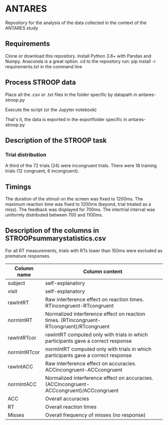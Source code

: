 # ANTARES

Repository for the analysis of the data collected in the context of the ANTARES study

## Requirements
Clone or download this repository.
Install Python 3.8+ with Pandas and Numpy. Anaconda is a great option.
cd to the repository
run: pip install -r requirements.txt in the command line

## Process STROOP data

Place all the .csv or .txt files in the folder specific by datapath in antares-stroop.py

Execute the script (or the Jupyter notebook)

That's it, the data is exported in the exportfolder specific in antares-stroop.py

## Description of the STROOP task

### Trial distribution
A third of the 72 trials (24) were incongruent trials. There were 18 training trials (12 congruent, 6 incongruent).

## Timings
The duration of the stimuli on the screen was fixed to 1200ms.
The maximum reaction time was fixed to 1200ms (beyond, trial treated as a miss). The feedback was displayed for 700ms. The intertrial interval was uniformly distributed between 700 and 1100ms.

## Description of the columns in STROOPsummarystatistics.csv

For all RT measurements, trials with RTs lower than 150ms were excluded as premature responses.

| Column name  | Column content |
| ------------- | ------------- |
| subject  | self-explanatory  |
| visit  | self-explanatory  |
| rawIntRT  | Raw interference effect on reaction times. RTincongruent-RTcongruent |
| normIntRT  | Normalized interference effect on reaction times. (RTincongruent-RTcongruent)/RTcongruent |
| rawIntRTcor  | rawIntRT computed only with trials in which participants gave a correct response |
| normIntRTcor  | normIntRT computed only with trials in which participants gave a correct response |
| rawIntACC  | Raw interference effect on accuracies. ACCincongruent-ACCcongruent |
| normIntACC  | Normalized interference effect on accuracies. (ACCincongruent-ACCcongruent)/ACCcongruent |
| ACC  | Overall accuracies |
| RT  | Overall reaction times |
| Misses  | Overall frequency of misses (no response) |